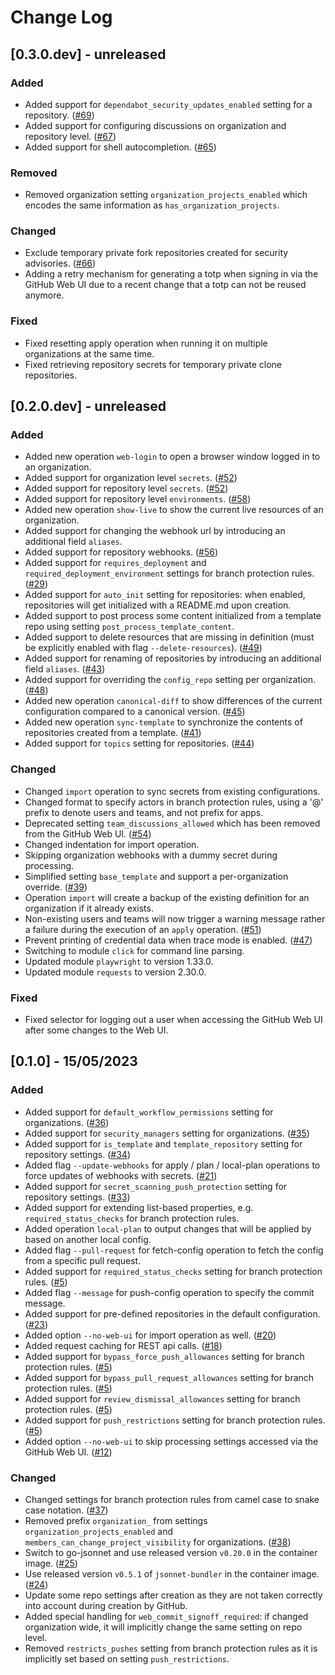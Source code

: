 # Change Log

## [0.3.0.dev] - unreleased

### Added

- Added support for `dependabot_security_updates_enabled` setting for a repository. ([#69](https://gitlab.eclipse.org/eclipsefdn/security/otterdog/-/issues/69))
- Added support for configuring discussions on organization and repository level. ([#67](https://gitlab.eclipse.org/eclipsefdn/security/otterdog/-/issues/67))
- Added support for shell autocompletion. ([#65](https://gitlab.eclipse.org/eclipsefdn/security/otterdog/-/issues/65))

### Removed

- Removed organization setting `organization_projects_enabled` which encodes the same information as `has_organization_projects`.

### Changed

- Exclude temporary private fork repositories created for security advisories. ([#66](https://gitlab.eclipse.org/eclipsefdn/security/otterdog/-/issues/66))
- Adding a retry mechanism for generating a totp when signing in via the GitHub Web UI due to a recent change that a totp can not be reused anymore.

### Fixed

- Fixed resetting apply operation when running it on multiple organizations at the same time.
- Fixed retrieving repository secrets for temporary private clone repositories.

## [0.2.0.dev] - unreleased

### Added

- Added new operation `web-login` to open a browser window logged in to an organization.
- Added support for organization level `secrets`. ([#52](https://gitlab.eclipse.org/eclipsefdn/security/otterdog/-/issues/52))
- Added support for repository level `secrets`. ([#52](https://gitlab.eclipse.org/eclipsefdn/security/otterdog/-/issues/52))
- Added support for repository level `environments`. ([#58](https://gitlab.eclipse.org/eclipsefdn/security/otterdog/-/issues/58))
- Added new operation `show-live` to show the current live resources of an organization.
- Added support for changing the webhook url by introducing an additional field `aliases`.
- Added support for repository webhooks. ([#56](https://gitlab.eclipse.org/eclipsefdn/security/otterdog/-/issues/56))
- Added support for `requires_deployment` and `required_deployment_environment` settings for branch protection rules. ([#29](https://gitlab.eclipse.org/eclipsefdn/security/otterdog/-/issues/29))
- Added support for `auto_init` setting for repositories: when enabled, repositories will get initialized with a README.md upon creation.
- Added support to post process some content initialized from a template repo using setting `post_process_template_content`.
- Added support to delete resources that are missing in definition (must be explicitly enabled with flag `--delete-resources`). ([#49](https://gitlab.eclipse.org/eclipsefdn/security/otterdog/-/issues/49))
- Added support for renaming of repositories by introducing an additional field `aliases`. ([#43](https://gitlab.eclipse.org/eclipsefdn/security/otterdog/-/issues/43))
- Added support for overriding the `config_repo` setting per organization. ([#48](https://gitlab.eclipse.org/eclipsefdn/security/otterdog/-/issues/48))
- Added new operation `canonical-diff` to show differences of the current configuration compared to a canonical version. ([#45](https://gitlab.eclipse.org/eclipsefdn/security/otterdog/-/issues/45))
- Added new operation `sync-template` to synchronize the contents of repositories created from a template. ([#41](https://gitlab.eclipse.org/eclipsefdn/security/otterdog/-/issues/41))
- Added support for `topics` setting for repositories. ([#44](https://gitlab.eclipse.org/eclipsefdn/security/otterdog/-/issues/44))

### Changed

- Changed `import` operation to sync secrets from existing configurations.
- Changed format to specify actors in branch protection rules, using a '@' prefix to denote users and teams, and not prefix for apps.
- Deprecated setting `team_discussions_allowed` which has been removed from the GitHub Web UI. ([#54](https://gitlab.eclipse.org/eclipsefdn/security/otterdog/-/issues/54))
- Changed indentation for import operation.
- Skipping organization webhooks with a dummy secret during processing.
- Simplified setting `base_template` and support a per-organization override. ([#39](https://gitlab.eclipse.org/eclipsefdn/security/otterdog/-/issues/39))
- Operation `import` will create a backup of the existing definition for an organization if it already exists.
- Non-existing users and teams will now trigger a warning message rather a failure during the execution of an `apply` operation. ([#51](https://gitlab.eclipse.org/eclipsefdn/security/otterdog/-/issues/51))
- Prevent printing of credential data when trace mode is enabled. ([#47](https://gitlab.eclipse.org/eclipsefdn/security/otterdog/-/issues/47))
- Switching to module `click` for command line parsing.
- Updated module `playwright` to version 1.33.0.
- Updated module `requests` to version 2.30.0.

### Fixed

- Fixed selector for logging out a user when accessing the GitHub Web UI after some changes to the Web UI.


## [0.1.0] - 15/05/2023

### Added

- Added support for `default_workflow_permissions` setting for organizations. ([#36](https://gitlab.eclipse.org/eclipsefdn/security/otterdog/-/issues/36))
- Added support for `security_managers` setting for organizations. ([#35](https://gitlab.eclipse.org/eclipsefdn/security/otterdog/-/issues/35))
- Added support for `is_template` and `template_repository` setting for repository settings. ([#34](https://gitlab.eclipse.org/eclipsefdn/security/otterdog/-/issues/34))
- Added flag `--update-webhooks` for apply / plan / local-plan operations to force updates of webhooks with secrets. ([#21](https://gitlab.eclipse.org/eclipsefdn/security/otterdog/-/issues/21))
- Added support for `secret_scanning_push_protection` setting for repository settings. ([#33](https://gitlab.eclipse.org/eclipsefdn/security/otterdog/-/issues/33))
- Added support for extending list-based properties, e.g. `required_status_checks` for branch protection rules.
- Added operation `local-plan` to output changes that will be applied by based on another local config.
- Added flag `--pull-request` for fetch-config operation to fetch the config from a specific pull request.
- Added support for `required_status_checks` setting for branch protection rules. ([#5](https://gitlab.eclipse.org/eclipsefdn/security/otterdog/-/issues/5))
- Added flag `--message` for push-config operation to specify the commit message.
- Added support for pre-defined repositories in the default configuration. ([#23](https://gitlab.eclipse.org/eclipsefdn/security/otterdog/-/issues/23))
- Added option `--no-web-ui` for import operation as well. ([#20](https://gitlab.eclipse.org/eclipsefdn/security/otterdog/-/issues/20))
- Added request caching for REST api calls. ([#18](https://gitlab.eclipse.org/eclipsefdn/security/otterdog/-/issues/18))
- Added support for `bypass_force_push_allowances` setting for branch protection rules. ([#5](https://gitlab.eclipse.org/eclipsefdn/security/otterdog/-/issues/5))
- Added support for `bypass_pull_request_allowances` setting for branch protection rules. ([#5](https://gitlab.eclipse.org/eclipsefdn/security/otterdog/-/issues/5))
- Added support for `review_dismissal_allowances` setting for branch protection rules. ([#5](https://gitlab.eclipse.org/eclipsefdn/security/otterdog/-/issues/5))
- Added support for `push_restrictions` setting for branch protection rules. ([#5](https://gitlab.eclipse.org/eclipsefdn/security/otterdog/-/issues/5))
- Added option `--no-web-ui` to skip processing settings accessed via the GitHub Web UI. ([#12](https://gitlab.eclipse.org/eclipsefdn/security/otterdog/-/issues/12))

### Changed

- Changed settings for branch protection rules from camel case to snake case notation. ([#37](https://gitlab.eclipse.org/eclipsefdn/security/otterdog/-/issues/37))
- Removed prefix `organization_` from settings `organization_projects_enabled` and `members_can_change_project_visibility` for organizations. ([#38](https://gitlab.eclipse.org/eclipsefdn/security/otterdog/-/issues/38))
- Switch to go-jsonnet and use released version `v0.20.0` in the container image. ([#25](https://gitlab.eclipse.org/eclipsefdn/security/otterdog/-/issues/25))
- Use released version `v0.5.1` of `jsonnet-bundler` in the container image. ([#24](https://gitlab.eclipse.org/eclipsefdn/security/otterdog/-/issues/24))
- Update some repo settings after creation as they are not taken correctly into account during creation by GitHub.
- Added special handling for `web_commit_signoff_required`: if changed organization wide, it will implicitly change the same setting on repo level.
- Removed `restricts_pushes` setting from branch protection rules as it is implicitly set based on setting `push_restrictions`.
